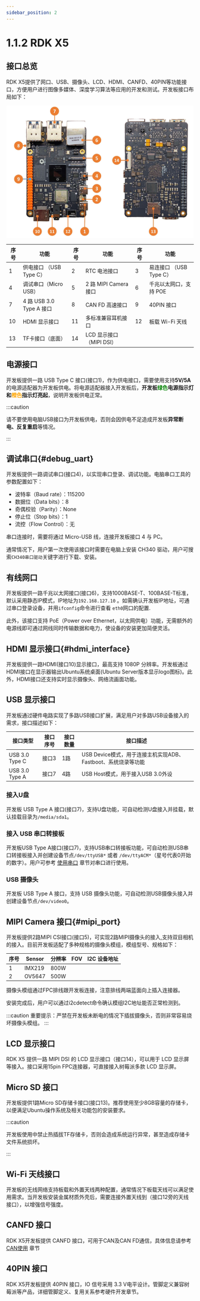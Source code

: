 ```yaml
---
sidebar_position: 2
---
```


# 1.1.2 RDK X5


## 接口总览


RDK X5提供了网口、USB、摄像头、LCD、HDMI、CANFD、40PIN等功能接口，方便用户进行图像多媒体、深度学习算法等应用的开发和测试。开发板接口布局如下：


![RDK_X5_interface](../../../static/img/01_Quick_start/image/hardware_interface/RDK_X5_interface.jpg)


| 序号 | 功能 | 序号 | 功能 | 序号 | 功能 |
| -------- | ---------------------------- | -------- | ----------------------- | ----------------------- | ----------------------- |
| 1 | 供电接口 （USB Type C） | 2 | RTC 电池接口 | 3 | 易连接口 （USB Type C） |
| 4 | 调试串口（Micro USB） | 5 | 2 路 MIPI Camera 接口 | 6 | 千兆以太网口，支持 POE |
| 7 | 4 路 USB 3.0 Type A 接口 | 8 | CAN FD 高速接口 | 9 | 40PIN 接口 |
| 10 | HDMI 显示接口 | 11 | 多标准兼容耳机接口 | 12 | 板载 Wi-Fi 天线 |
| 13 | TF卡接口（底面） | 14 | LCD 显示接口（MIPI DSI） |  |  |




## 电源接口


开发板提供一路 USB Type C 接口(接口1)，作为供电接口，需要使用支持**5V/5A**的电源适配器为开发板供电。将电源适配器接入开发板后，**开发板<font color='Green'>绿色</font>电源指示灯和<font color='Orange'>橙色</font>指示灯亮起**，说明开发板供电正常。


:::caution

请不要使用电脑USB接口为开发板供电，否则会因供电不足造成开发板**异常断电、反复重启**等情况。

:::


## 调试串口{#debug_uart}


开发板提供一路调试串口(接口4)，以实现串口登录、调试功能。电脑串口工具的参数配置如下：

- 波特率（Baud rate）：115200
- 数据位（Data bits）：8
- 奇偶校验（Parity）：None
- 停止位（Stop bits）：1
- 流控（Flow Control）：无

串口连接时，需要将通过 Micro-USB 线，连接开发板接口 4 与 PC。

通常情况下，用户第一次使用该接口时需要在电脑上安装 CH340 驱动，用户可搜索`CH340串口驱动`关键字进行下载、安装。


## 有线网口


开发板提供一路千兆以太网接口(接口6)，支持1000BASE-T、100BASE-T标准，默认采用静态IP模式，IP地址为`192.168.127.10` 。如需确认开发板IP地址，可通过串口登录设备，并用`ifconfig`命令进行查看 `eth0`网口的配置.

此外，该接口支持 PoE（Power over Ethernet，以太网供电）功能，无需额外的电源线即可通过网线同时传输数据和电力，使设备的安装更加简便灵活。


## HDMI 显示接口{#hdmi_interface}


开发板提供一路HDMI(接口10)显示接口，最高支持 1080P 分辨率。开发板通过HDMI接口在显示器输出Ubuntu系统桌面(Ubuntu Server版本显示logo图标)。此外，HDMI接口还支持实时显示摄像头、网络流画面功能。

## USB 显示接口


开发板通过硬件电路实现了多路USB接口扩展，满足用户对多路USB设备接入的需求，接口描述如下：

| 接口类型       | 接口序号 | 接口数量 | 接口描述                                                 |
| -------------- | -------- | -------- | -------------------------------------------------------- |
| USB 3.0 Type C | 接口3    | 1路      | USB Device模式，用于连接主机实现ADB、Fastboot、系统烧录等功能 |
| USB 3.0 Type A | 接口7    | 4路      | USB Host模式，用于接入USB 3.0外设                        |


### 接入U盘


开发板 USB Type A 接口(接口7)，支持U盘功能，可自动检测U盘接入并挂载，默认挂载目录为`/media/sda1`。

### 接入 USB 串口转接板

开发板USB Type A接口(接口7)，支持USB串口转接板功能，可自动检测USB串口转接板接入并创建设备节点`/dev/ttyUSB*` 或者 `/dev/ttyACM*`（星号代表0开始的数字）。用户可参考 [使用串口](../../03_Basic_Application/03_40pin_user_guide/uart.md#40pin_uart_usage) 章节对串口进行使用。


### USB 摄像头


开发板 USB Type A 接口，支持 USB 摄像头功能，可自动检测USB摄像头接入并创建设备节点`/dev/video0`。

## MIPI Camera 接口{#mipi_port}

开发板提供2路MIPI CSI接口(接口5)，可实现2路MIPI摄像头的接入,支持双目相机的接入。目前开发板适配了多种规格的摄像头模组，模组型号、规格如下：

| 序号 | Sensor |   分辨率  |  FOV  | I2C 设备地址 |
| --- | ------ | ------- | ------- | ------- |
|  1  | IMX219  | 800W |    |  |
|  2  | OV5647  | 500W |    |  |

摄像头模组通过FPC排线跟开发板连接，注意排线两端蓝面向上插入连接器。


安装完成后，用户可以通过i2cdetect命令确认模组I2C地址能否正常检测到。

:::caution
重要提示：严禁在开发板未断电的情况下插拔摄像头，否则非常容易烧坏摄像头模组。
:::

## LCD 显示接口


RDK X5 提供一路 MIPI DSI 的 LCD 显示接口（接口14），可以用于 LCD 显示屏等接入。接口采用15pin FPC连接器，可直接接入树莓派多款 LCD 显示屏。

## Micro SD 接口


开发板提供1路Micro SD存储卡接口(接口13)。推荐使用至少8GB容量的存储卡，以便满足Ubuntu操作系统及相关功能包的安装要求。


:::caution

开发板使用中禁止热插拔TF存储卡，否则会造成系统运行异常，甚至造成存储卡文件系统损坏。

:::

## Wi-Fi 天线接口


开发板的无线网络支持板载和外置天线两种配置，通常情况下板载天线可以满足使用需求。当开发板安装金属材质外壳后，需要连接外置天线到（接口12旁的天线接口），以增强信号强度。


## CANFD 接口


RDK X5开发板提供 CANFD 接口，可用于CAN及CAN FD通信，具体信息请参考 [CAN使用](../../07_Advanced_development/01_hardware_development/rdk_x5/can.md) 章节


## 40PIN 接口


RDK X5开发板提供 40PIN 接口，IO 信号采用 3.3 V电平设计。管脚定义兼容树莓派等产品，详细管脚定义、复用关系参考硬件开发章节。
